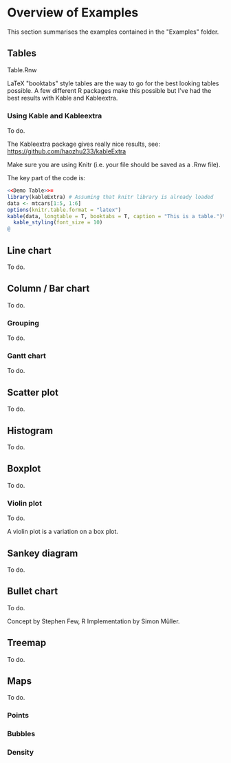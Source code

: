 # Overview of Examples

This section summarises the examples contained in the "Examples" folder.

## Tables

Table.Rnw

LaTeX "booktabs" style tables are the way to go for the best looking tables possible.  A few different R packages make this possible but I've had the best results with Kable and Kableextra.

### Using Kable and Kableextra

To do.

The Kableextra package gives really nice results, see:  https://github.com/haozhu233/kableExtra

Make sure you are using Knitr (i.e. your file should be saved as a .Rnw file).

The key part of the code is:

```r
<<Demo Table>>=
library(kableExtra) # Assuming that knitr library is already loaded
data <- mtcars[1:5, 1:6]
options(knitr.table.format = "latex")
kable(data, longtable = T, booktabs = T, caption = "This is a table.")%>%
  kable_styling(font_size = 10)
@
```


## Line chart

To do.

## Column / Bar chart

To do.

### Grouping

To do.

### Gantt chart

To do.

## Scatter plot

To do.

## Histogram

To do.

## Boxplot

To do.

### Violin plot

To do.

A violin plot is a variation on a box plot.

## Sankey diagram

To do.

## Bullet chart

To do.

Concept by Stephen Few, R Implementation by Simon Müller.

## Treemap

To do.

## Maps

To do.

### Points

### Bubbles

### Density



